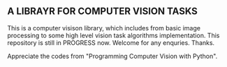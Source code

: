 

A LIBRAYR FOR COMPUTER VISION TASKS
--------------------------------------


This is a computer visison library, which includes from basic image processing to some high level vision task algorithms implementation. This repository is still in PROGRESS now. Welcome for any enquries. Thanks.

Appreciate the codes from "Programming Computer Vision with Python".

